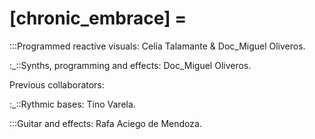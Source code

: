 # [chronic_embrace] =

:::Programmed reactive visuals: Celia Talamante & Doc_Miguel Oliveros.

:_::Synths, programming and effects: Doc_Miguel Oliveros.

Previous collaborators:

:_::Rythmic bases: Tino Varela.

:::Guitar and effects: Rafa Aciego de Mendoza.

